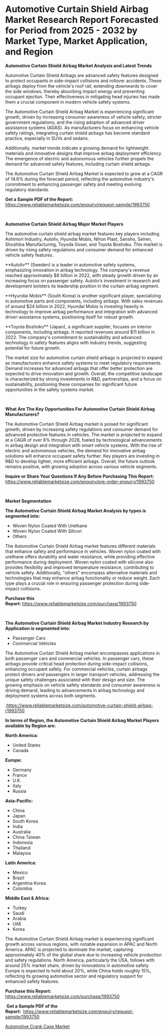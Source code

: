 <p><h1>Automotive Curtain Shield Airbag Market Research Report Forecasted for Period from 2025 -  2032 by Market Type, Market Application, and Region</h1></p><p><strong>Automotive Curtain Shield Airbag Market Analysis and Latest Trends</strong></p>
<p><p>Automotive Curtain Shield Airbags are advanced safety features designed to protect occupants in side-impact collisions and rollover accidents. These airbags deploy from the vehicle's roof rail, extending downwards to cover the side windows, thereby absorbing impact energy and preventing occupant ejection. Their effectiveness in mitigating head injuries has made them a crucial component in modern vehicle safety systems.</p><p>The Automotive Curtain Shield Airbag Market is experiencing significant growth, driven by increasing consumer awareness of vehicle safety, stricter government regulations, and the rising adoption of advanced driver assistance systems (ADAS). As manufacturers focus on enhancing vehicle safety ratings, integrating curtain shield airbags has become standard practice, especially in SUVs and sedans.</p><p>Additionally, market trends indicate a growing demand for lightweight materials and innovative designs that improve airbag deployment efficiency. The emergence of electric and autonomous vehicles further propels the demand for advanced safety features, including curtain shield airbags. </p><p>The Automotive Curtain Shield Airbag Market is expected to grow at a CAGR of 14.6% during the forecast period, reflecting the automotive industry's commitment to enhancing passenger safety and meeting evolving regulatory standards.</p></p>
<p><strong>Get a Sample PDF of the Report:&nbsp;</strong> <a href="https://www.reliablemarketsize.com/enquiry/request-sample/1993750?utm_campaign=1836&utm_medium=2&utm_source=Github&utm_content=ia&utm_term=15012025&utm_id=automotive-curtain-shield-airbag">https://www.reliablemarketsize.com/enquiry/request-sample/1993750</a></p>
<p>&nbsp;</p>
<p><strong>Automotive Curtain Shield Airbag Major Market Players</strong></p>
<p><p>The automotive curtain shield airbag market features key players including Ashimori Industry, Autoliv, Hyundai Mobis, Nihon Plast, Sansho, Seiren, Shoshiba Manufacturing, Toyoda Gosei, and Toyota Boshoku. This market is driven by rising safety regulations and consumer demand for enhanced vehicle safety features.</p><p>**Autoliv** (Sweden) is a leader in automotive safety systems, emphasizing innovation in airbag technology. The company's revenue reached approximately $8 billion in 2022, with steady growth driven by an increasing focus on passenger safety. Autoliv’s investment in research and development bolsters its leadership position in the curtain airbag segment.</p><p>**Hyundai Mobis** (South Korea) is another significant player, specializing in automotive parts and components, including airbags. With sales revenues of around $24 billion in 2022, Hyundai Mobis is investing heavily in technology to improve airbag performance and integration with advanced driver-assistance systems, positioning itself for robust growth.</p><p>**Toyota Boshoku** (Japan), a significant supplier, focuses on interior components, including airbags. It reported revenues around $11 billion in 2022. The company's commitment to sustainability and advanced technology in safety features aligns with industry trends, suggesting potential for future growth.</p><p>The market size for automotive curtain shield airbags is projected to expand as manufacturers enhance safety systems to meet regulatory requirements. Demand increases for advanced airbags that offer better protection are expected to drive innovation and growth. Overall, the competitive landscape is characterized by strong investments in R&D, partnerships, and a focus on sustainability, positioning these companies for significant future opportunities in the safety systems market.</p></p>
<p>&nbsp;</p>
<p><strong>What Are The Key Opportunities For Automotive Curtain Shield Airbag Manufacturers?</strong></p>
<p><p>The Automotive Curtain Shield Airbag market is poised for significant growth, driven by increasing safety regulations and consumer demand for advanced protective features in vehicles. The market is projected to expand at a CAGR of over 6% through 2028, fueled by technological advancements in airbag design and integration with smart vehicle systems. With the rise of electric and autonomous vehicles, the demand for innovative airbag solutions will enhance occupant safety further. Key players are investing in R&D to develop lighter, more efficient airbags. Overall, the future outlook remains positive, with growing adoption across various vehicle segments.</p></p>
<p><strong>Inquire or Share Your Questions If Any Before Purchasing This Report:</strong> <a href="https://www.reliablemarketsize.com/enquiry/pre-order-enquiry/1993750?utm_campaign=1836&utm_medium=2&utm_source=Github&utm_content=ia&utm_term=15012025&utm_id=automotive-curtain-shield-airbag">https://www.reliablemarketsize.com/enquiry/pre-order-enquiry/1993750</a></p>
<p>&nbsp;</p>
<p><strong>Market Segmentation</strong></p>
<p><strong>The Automotive Curtain Shield Airbag Market Analysis by types is segmented into:</strong></p>
<p><ul><li>Woven Nylon Coated With Urethane</li><li>Woven Nylon Coated With Silicon</li><li>Others</li></ul></p>
<p><p>The Automotive Curtain Shield Airbag market features different materials that enhance safety and performance in vehicles. Woven nylon coated with urethane offers durability and water resistance, while providing effective performance during deployment. Woven nylon coated with silicone also provides flexibility and improved temperature resistance, contributing to vehicle safety. Additionally, "others" encompass alternative materials and technologies that may enhance airbag functionality or reduce weight. Each type plays a crucial role in ensuring passenger protection during side-impact collisions.</p></p>
<p><strong>Purchase this Report:&nbsp;</strong><a href="https://www.reliablemarketsize.com/purchase/1993750?utm_campaign=1836&utm_medium=2&utm_source=Github&utm_content=ia&utm_term=15012025&utm_id=automotive-curtain-shield-airbag">https://www.reliablemarketsize.com/purchase/1993750</a></p>
<p>&nbsp;</p>
<p><strong>The Automotive Curtain Shield Airbag Market Industry Research by Application is segmented into:</strong></p>
<p><ul><li>Passenger Cars</li><li>Commercial Vehicles</li></ul></p>
<p><p>The Automotive Curtain Shield Airbag market encompasses applications in both passenger cars and commercial vehicles. In passenger cars, these airbags provide critical head protection during side-impact collisions, enhancing occupant safety. For commercial vehicles, curtain airbags protect drivers and passengers in larger transport vehicles, addressing the unique safety challenges associated with their design and size. The growing emphasis on vehicle safety standards and consumer awareness is driving demand, leading to advancements in airbag technology and deployment systems across both segments.</p></p>
<p><a href="https://www.reliablemarketsize.com/automotive-curtain-shield-airbag-r1993750?utm_campaign=1836&utm_medium=2&utm_source=Github&utm_content=ia&utm_term=15012025&utm_id=automotive-curtain-shield-airbag">&nbsp;https://www.reliablemarketsize.com/automotive-curtain-shield-airbag-r1993750</a></p>
<p><strong>In terms of Region, the Automotive Curtain Shield Airbag Market Players available by Region are:</strong></p>
<p>
    <p> <strong> North America: </strong>
        <ul>
            <li>United States</li>
            <li>Canada</li>
        </ul>
        </p> 
    <p> <strong> Europe: </strong>
        <ul>
            <li>Germany</li>
            <li>France</li>
            <li>U.K.</li>
            <li>Italy</li>
            <li>Russia</li>
        </ul>
        </p> 
    <p> <strong> Asia-Pacific: </strong>
        <ul>
            <li>China</li>
            <li>Japan</li>
            <li>South Korea</li>
            <li>India</li>
            <li>Australia</li>
            <li>China Taiwan</li>
            <li>Indonesia</li>
            <li>Thailand</li>
            <li>Malaysia</li>
        </ul>
        </p> 
    <p> <strong> Latin America: </strong>
        <ul>
            <li>Mexico</li>
            <li>Brazil</li>
            <li>Argentina Korea</li>
            <li>Colombia</li>
        </ul>
        </p> 
    <p> <strong> Middle East & Africa: </strong>
        <ul>
            <li>Turkey</li>
            <li>Saudi</li>
            <li>Arabia</li>
            <li>UAE</li>
            <li>Korea</li>
        </ul>
    </p>
    </p>
<p><p>The Automotive Curtain Shield Airbag market is experiencing significant growth across various regions, with notable expansion in APAC and North America. APAC is projected to dominate the market, capturing approximately 40% of the global share due to increasing vehicle production and safety regulations. North America, particularly the USA, follows with around 25% market share, driven by innovations in automotive safety. Europe is expected to hold about 20%, while China holds roughly 15%, reflecting its growing automotive sector and regulatory support for enhanced safety features.</p></p>
<p><strong>Purchase this Report: </strong><a href="https://www.reliablemarketsize.com/purchase/1993750?utm_campaign=1836&utm_medium=2&utm_source=Github&utm_content=ia&utm_term=15012025&utm_id=automotive-curtain-shield-airbag">https://www.reliablemarketsize.com/purchase/1993750</a></p>
<p>&nbsp;<strong>Get a Sample PDF of the Report:&nbsp;&nbsp;</strong><a href="https://www.reliablemarketsize.com/enquiry/request-sample/1993750?utm_campaign=1836&utm_medium=2&utm_source=Github&utm_content=ia&utm_term=15012025&utm_id=automotive-curtain-shield-airbag">https://www.reliablemarketsize.com/enquiry/request-sample/1993750</a></p>
<p><strong></strong></p>
<p><p><a href="https://github.com/mabutironaldo/Market-Research-Report-List-6/blob/main/automotive-crank-case-market.md?utm_campaign=1836&utm_medium=2&utm_source=Github&utm_content=ia&utm_term=15012025&utm_id=automotive-curtain-shield-airbag">Automotive Crank Case Market</a></p></p>